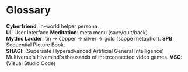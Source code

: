 # Glossary

**Cyberfriend**: in-world helper persona.  
**UI**: User Interface
**Meditation**: meta menu (save/quit/back).  
**Mythic Ladder**: tin → copper → silver → gold (scope metaphor).
**SPB**: Sequential Picture Book.  
**SHAGI**: (Supersafe Hyperadvanced Artificial General Intelligence) Multiverse's Hivemind's thousands of interconnected video games.
**VSC**: (Visual Studio Code)
